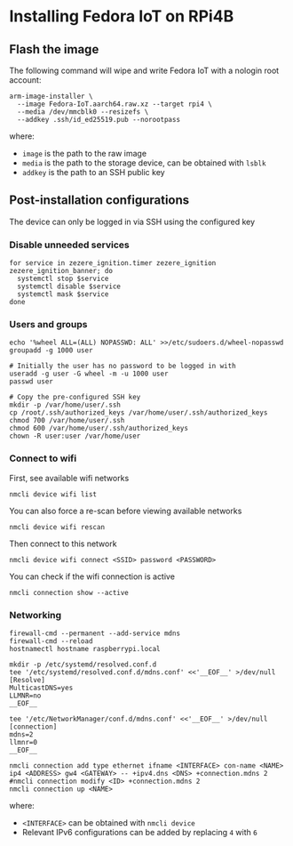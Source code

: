# Installing Fedora IoT on RPi4B

## Flash the image

The following command will wipe and write Fedora IoT with a nologin root account:

```shell
arm-image-installer \
  --image Fedora-IoT.aarch64.raw.xz --target rpi4 \
  --media /dev/mmcblk0 --resizefs \
  --addkey .ssh/id_ed25519.pub --norootpass
```

where:

- `image` is the path to the raw image
- `media` is the path to the storage device, can be obtained with `lsblk`
- `addkey` is the path to an SSH public key

## Post-installation configurations

The device can only be logged in via SSH using the configured key

### Disable unneeded services

```shell
for service in zezere_ignition.timer zezere_ignition zezere_ignition_banner; do
  systemctl stop $service
  systemctl disable $service
  systemctl mask $service
done
```

### Users and groups

```shell
echo '%wheel ALL=(ALL) NOPASSWD: ALL' >>/etc/sudoers.d/wheel-nopasswd
groupadd -g 1000 user

# Initially the user has no password to be logged in with
useradd -g user -G wheel -m -u 1000 user
passwd user

# Copy the pre-configured SSH key
mkdir -p /var/home/user/.ssh
cp /root/.ssh/authorized_keys /var/home/user/.ssh/authorized_keys
chmod 700 /var/home/user/.ssh
chmod 600 /var/home/user/.ssh/authorized_keys
chown -R user:user /var/home/user
```

### Connect to wifi

First, see available wifi networks

```shell
nmcli device wifi list
```

You can also force a re-scan before viewing available networks

```shell
nmcli device wifi rescan
```

Then connect to this network

```shell
nmcli device wifi connect <SSID> password <PASSWORD>
```

You can check if the wifi connection is active

```shell
nmcli connection show --active
```

### Networking

```shell
firewall-cmd --permanent --add-service mdns
firewall-cmd --reload
hostnamectl hostname raspberrypi.local

mkdir -p /etc/systemd/resolved.conf.d
tee '/etc/systemd/resolved.conf.d/mdns.conf' <<'__EOF__' >/dev/null
[Resolve]
MulticastDNS=yes
LLMNR=no
__EOF__

tee '/etc/NetworkManager/conf.d/mdns.conf' <<'__EOF__' >/dev/null
[connection]
mdns=2
llmnr=0
__EOF__

nmcli connection add type ethernet ifname <INTERFACE> con-name <NAME> ip4 <ADDRESS> gw4 <GATEWAY> -- +ipv4.dns <DNS> +connection.mdns 2
#nmcli connection modify <ID> +connection.mdns 2
nmcli connection up <NAME>
```

where:

- `<INTERFACE>` can be obtained with `nmcli device`
- Relevant IPv6 configurations can be added by replacing `4` with `6`
